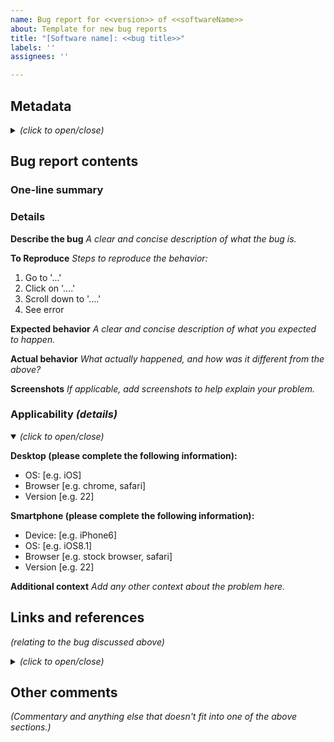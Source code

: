 ```yaml
---
name: Bug report for <<version>> of <<softwareName>>
about: Template for new bug reports
title: "[Software name]: <<bug title>>"
labels: ''
assignees: ''

---
```


## Metadata
<details><summary style="font-style: italic;"><em>(click to open/close)</em></summary>
 
### Status
**Bug officially submitted?:** No
**Bug ID:** 
**URL to official bug report:** 
**Related official bug IDs:** 
 
**Date problem discovered:** 
 
**Fixed _(date & release number)_:** 
**Regression on _(e.g. the bug came back!)_:** 

### Applicability
**Software, app, or service name:** 
**Software or publisher website:** 
**Software or app version:** 

**Operating system name:** 
**Operating system version:** 

**Device type:** 
**Device model:** 

**Severity:** 
 
**Link to this bug in my [personal library](http://library.jimgrisham.com/Special:PrefixIndex/Bug_reports/):** [http://library.jimgrisham.com/Bug_reports/Unfiled/(vendor_name)/(date)_(bug_title)]
 </details>
 
## Bug report contents

### One-line summary

### Details

**Describe the bug**
_A clear and concise description of what the bug is._

**To Reproduce**
_Steps to reproduce the behavior:_
1. Go to '...'
2. Click on '....'
3. Scroll down to '....'
4. See error

**Expected behavior**
_A clear and concise description of what you expected to happen._

**Actual behavior**
_What actually happened, and how was it different from the above?_

**Screenshots**
_If applicable, add screenshots to help explain your problem._

### Applicability _(details)_
<details open><summary style="font-style: italic;"><em>(click to open/close)</em></summary>

**Desktop (please complete the following information):**
 - OS: [e.g. iOS]
 - Browser [e.g. chrome, safari]
 - Version [e.g. 22]

**Smartphone (please complete the following information):**
 - Device: [e.g. iPhone6]
 - OS: [e.g. iOS8.1]
 - Browser [e.g. stock browser, safari]
 - Version [e.g. 22]

**Additional context**
_Add any other context about the problem here._

</details>

## Links and references
_(relating to the bug discussed above)_
<details><summary style="font-style: italic;"><em>(click to open/close)</em></summary>

### Official references

### Forum and mailing list discussions

### Social media posts

</details>

## Other comments
_(Commentary and anything else that doesn't fit into one of the above sections.)_


<!-- END OF BUG REPORT FILE -->

<!-- PLEASE DO NOT MODIFY ANYTHING BELOW THIS POINT
     ----------------------------------------------
## Notes
 - Header table is YAML
 - Body will be rendered in Markdown

## References
If you have questions, ...

### GitHub templates
 - https://docs.github.com/en/communities/using-templates-to-encourage-useful-issues-and-pull-requests
 - https://docs.github.com/en/communities/using-templates-to-encourage-useful-issues-and-pull-requests/about-issue-and-pull-request-templates
 - https://docs.github.com/en/communities/using-templates-to-encourage-useful-issues-and-pull-requests/syntax-for-issue-forms

Legacy format:
 - https://docs.github.com/en/communities/using-templates-to-encourage-useful-issues-and-pull-requests/manually-creating-a-single-issue-template-for-your-repository

Community health:
 - https://docs.github.com/en/communities/setting-up-your-project-for-healthy-contributions/creating-a-default-community-health-file

Related; for pull requests:
 - https://docs.github.com/en/communities/using-templates-to-encourage-useful-issues-and-pull-requests/creating-a-pull-request-template-for-your-repository
 - https://docs.github.com/en/pull-requests/collaborating-with-pull-requests/proposing-changes-to-your-work-with-pull-requests/using-query-parameters-to-create-a-pull-request

### YAML
 - 

### Markdown
 - 

-->
